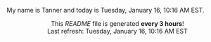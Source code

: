 My name is Tanner and today is Tuesday, January 16, 10:16 AM EST.

<p align="center">This <i>README</i> file is generated <b>every 3 hours</b>!</br>Last refresh: Tuesday, January 16, 10:16 AM EST<br /></p>

